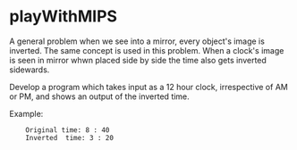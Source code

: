 # playWithMIPS

A general problem when we see into a mirror, every object's image is inverted. The same concept is used in this problem. When a clock's image is seen in mirror whwn placed side by side the time also gets inverted sidewards. 

Develop a program which takes input as a 12 hour clock, irrespective of AM or PM, and shows an output of the inverted time.

Example:
        
        Original time: 8 : 40
        Inverted  time: 3 : 20
